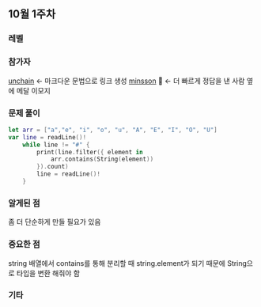 ## 10월 1주차
### 레벨
### 참가자
[unchain](https://github.com/unchain123) <- 마크다운 문법으로 링크 생성
[minsson](https://github.com/minsson) 🏅 <- 더 빠르게 정답을 낸 사람 옆에 메달 이모지

### 문제 풀이

```swift
let arr = ["a","e", "i", "o", "u", "A", "E", "I", "O", "U"]
var line = readLine()!
    while line != "#" {
        print(line.filter({ element in
            arr.contains(String(element))
        }).count)
        line = readLine()!
    }
```

### 알게된 점
 좀 더 단순하게 만들 필요가 있음
### 중요한 점
 string 배열에서 contains를 통해 분리할 때 string.element가 되기 때문에 String으로 타입을 변환 해줘야 함
### 기타

